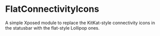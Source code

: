 FlatConnectivityIcons
=====================

A simple Xposed module to replace the KitKat-style connectivity icons in the statusbar with the
flat-style Lollipop ones.
